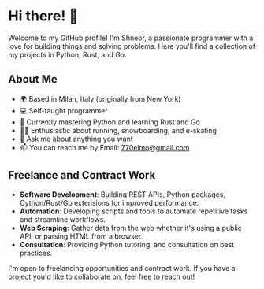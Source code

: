 # Hi there! 👋

Welcome to my GitHub profile! I'm Shneor, a passionate programmer with a love for building things and solving problems. Here you'll find a collection of my projects in Python, Rust, and Go.

## About Me

- 🌍 Based in Milan, Italy (originally from New York)
- 💻 Self-taught programmer
- 🚀 Currently mastering Python and learning Rust and Go
- 🏃‍♂️ Enthusiastic about running, snowboarding, and e-skating
- 💬 Ask me about anything you want
- 📫 You can reach me by Email: [770elmo@gmail.com](mailto:770elmo@gmail.com)

## Freelance and Contract Work

- **Software Development**: Building REST APIs, Python packages, Cython/Rust/Go extensions for improved performance.
- **Automation**: Developing scripts and tools to automate repetitive tasks and streamline workflows.
- **Web Scraping**: Gather data from the web whether it's using a public API, or parsing HTML from a browser.
- **Consultation**: Providing Python tutoring, and consultation on best practices.

I'm open to freelancing opportunities and contract work. If you have a project you'd like to collaborate on, feel free to reach out!


<!--
**shner-elmo/shner-elmo** is a ✨ _special_ ✨ repository because its `README.md` (this file) appears on your GitHub profile.

Here are some ideas to get you started:

- 🔭 I’m currently working on ...
- 🌱 I’m currently learning ...
- 👯 I’m looking to collaborate on ...
- 🤔 I’m looking for help with ...
- 💬 Ask me about ...
- 📫 How to reach me: ...
- 😄 Pronouns: ...
- ⚡ Fun fact: ...
-->
